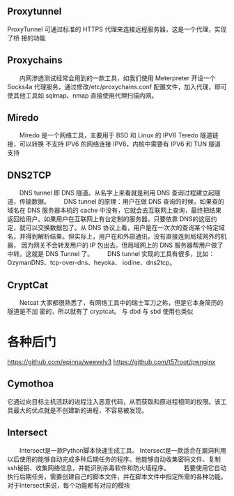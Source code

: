 
## Proxytunnel
  ProxyTunnel 可通过标准的 HTTPS 代理来连接远程服务器，这是一个代理，实现了桥 接的功能

## Proxychains
　　内网渗透测试经常会用到的一款工具，如我们使用 Meterpreter 开设一个 Socks4a 代理服务，通过修改/etc/proxychains.conf 配置文件，加入代理，即可使其他工具如 sqlmap、nmap 直接使用代理扫描内网。

## Miredo
　　Miredo 是一个网络工具，主要用于 BSD 和 Linux 的 IPV6 Teredo 隧道链接，可以转换 不支持 IPV6 的网络连接 IPV6，内核中需要有 IPV6 和 TUN 隧道支持


## DNS2TCP
　　DNS tunnel 即 DNS 隧道。从名字上来看就是利用 DNS 查询过程建立起隧道，传输数据。
　　DNS tunnel 的原理：用户在做 DNS 查询的时候，如果查的域名在 DNS 服务器本机的 cache 中没有，它就会去互联网上查询，最终把结果返回给用户。如果用户在互联网上有台定制的服务器。只要依靠 DNS的这层约定，就可以交换数据包了。从 DNS 协议上看，用户是在一次次的查询某个特定域名，并得到解析结果。但实际上，用户在和外部通讯，没有直接连到局域网外的机器， 因为网关不会转发用户的 IP 包出去。但局域网上的 DNS 服务器帮用户做了中转。这就是 DNS Tunnel 了。
　　DNS tunnel 实现的工具有很多，比如：OzymanDNS、tcp-over-dns、heyoka、 iodine、dns2tcp。

## CryptCat
　　Netcat 大家都很熟悉了，有网络工具中的瑞士军刀之称，但是它本身简历的隧道是不加 密的，所以就有了 cryptcat。 与 dbd 与 sbd 使用也类似

# 各种后门
https://github.com/epinna/weevely3
https://github.com/t57root/pwnginx

## Cymothoa
它通过向目标主机活跃的进程注入恶意代码，从而获取和原进程相同的权限。该工具最大的优点就是不创建新的进程，不容易被发现。

## Intersect
　　Intersect是一款Python脚本快速生成工具。 Intersect是一款适合在漏洞利用以后使用的能够自动完成多种后期任务的程序。他能够自动收集密码文件、复制ssh秘钥、收集网络信息，并能识别杀毒软件和防火墙程序。
　　若要使用它自动执行后期任务，需要创建自己的脚本文件，并在脚本文件中指定所需的各种功能。对于Intersect来说，每个功能都有对应的模块


